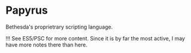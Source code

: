 # Papyrus

Bethesda's proprietrary scripting language.

!!! See ES5/PSC for more content.
Since it is by far the most active, I may have more notes there than here.
